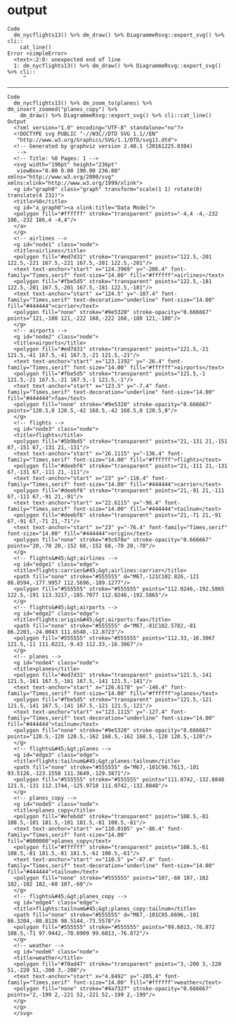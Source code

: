 # output

    Code
      dm_nycflights13() %>% dm_draw() %>% DiagrammeRsvg::export_svg() %>% cli::
        cat_line()
    Error <simpleError>
      <text>:2:0: unexpected end of line
      1: dm_nycflights13() %>% dm_draw() %>% DiagrammeRsvg::export_svg() %>% cli::
         ^

---

    Code
      dm_nycflights13() %>% dm_zoom_to(planes) %>% dm_insert_zoomed("planes_copy") %>%
        dm_draw() %>% DiagrammeRsvg::export_svg() %>% cli::cat_line()
    Output
      <?xml version="1.0" encoding="UTF-8" standalone="no"?>
      <!DOCTYPE svg PUBLIC "-//W3C//DTD SVG 1.1//EN"
       "http://www.w3.org/Graphics/SVG/1.1/DTD/svg11.dtd">
      <!-- Generated by graphviz version 2.40.1 (20161225.0304)
       -->
      <!-- Title: %0 Pages: 1 -->
      <svg width="190pt" height="236pt"
       viewBox="0.00 0.00 190.00 236.00" xmlns="http://www.w3.org/2000/svg" xmlns:xlink="http://www.w3.org/1999/xlink">
      <g id="graph0" class="graph" transform="scale(1 1) rotate(0) translate(4 232)">
      <title>%0</title>
      <g id="a_graph0"><a xlink:title="Data Model">
      <polygon fill="#ffffff" stroke="transparent" points="-4,4 -4,-232 186,-232 186,4 -4,4"/>
      </a>
      </g>
      <!-- airlines -->
      <g id="node1" class="node">
      <title>airlines</title>
      <polygon fill="#ed7d31" stroke="transparent" points="122.5,-201 122.5,-221 167.5,-221 167.5,-201 122.5,-201"/>
      <text text-anchor="start" x="124.3969" y="-206.4" font-family="Times,serif" font-size="14.00" fill="#ffffff">airlines</text>
      <polygon fill="#fbe5d5" stroke="transparent" points="122.5,-181 122.5,-201 167.5,-201 167.5,-181 122.5,-181"/>
      <text text-anchor="start" x="124.5" y="-187.4" font-family="Times,serif" text-decoration="underline" font-size="14.00" fill="#444444">carrier</text>
      <polygon fill="none" stroke="#9e5320" stroke-opacity="0.666667" points="121,-180 121,-222 168,-222 168,-180 121,-180"/>
      </g>
      <!-- airports -->
      <g id="node2" class="node">
      <title>airports</title>
      <polygon fill="#ed7d31" stroke="transparent" points="121.5,-21 121.5,-41 167.5,-41 167.5,-21 121.5,-21"/>
      <text text-anchor="start" x="123.1192" y="-26.4" font-family="Times,serif" font-size="14.00" fill="#ffffff">airports</text>
      <polygon fill="#fbe5d5" stroke="transparent" points="121.5,-1 121.5,-21 167.5,-21 167.5,-1 121.5,-1"/>
      <text text-anchor="start" x="123.5" y="-7.4" font-family="Times,serif" text-decoration="underline" font-size="14.00" fill="#444444">faa</text>
      <polygon fill="none" stroke="#9e5320" stroke-opacity="0.666667" points="120.5,0 120.5,-42 168.5,-42 168.5,0 120.5,0"/>
      </g>
      <!-- flights -->
      <g id="node3" class="node">
      <title>flights</title>
      <polygon fill="#5b9bd5" stroke="transparent" points="21,-131 21,-151 67,-151 67,-131 21,-131"/>
      <text text-anchor="start" x="26.1115" y="-136.4" font-family="Times,serif" font-size="14.00" fill="#ffffff">flights</text>
      <polygon fill="#deebf6" stroke="transparent" points="21,-111 21,-131 67,-131 67,-111 21,-111"/>
      <text text-anchor="start" x="23" y="-116.4" font-family="Times,serif" font-size="14.00" fill="#444444">carrier</text>
      <polygon fill="#deebf6" stroke="transparent" points="21,-91 21,-111 67,-111 67,-91 21,-91"/>
      <text text-anchor="start" x="22.6115" y="-96.4" font-family="Times,serif" font-size="14.00" fill="#444444">tailnum</text>
      <polygon fill="#deebf6" stroke="transparent" points="21,-71 21,-91 67,-91 67,-71 21,-71"/>
      <text text-anchor="start" x="23" y="-76.4" font-family="Times,serif" font-size="14.00" fill="#444444">origin</text>
      <polygon fill="none" stroke="#3c678e" stroke-opacity="0.666667" points="20,-70 20,-152 68,-152 68,-70 20,-70"/>
      </g>
      <!-- flights&#45;&gt;airlines -->
      <g id="edge1" class="edge">
      <title>flights:carrier&#45;&gt;airlines:carrier</title>
      <path fill="none" stroke="#555555" d="M67,-121C102.826,-121 86.8594,-177.9957 112.5696,-189.1277"/>
      <polygon fill="#555555" stroke="#555555" points="112.0246,-192.5865 122.5,-191 113.3217,-185.7077 112.0246,-192.5865"/>
      </g>
      <!-- flights&#45;&gt;airports -->
      <g id="edge2" class="edge">
      <title>flights:origin&#45;&gt;airports:faa</title>
      <path fill="none" stroke="#555555" d="M67,-81C102.5782,-81 86.2203,-24.0043 111.6548,-12.8723"/>
      <polygon fill="#555555" stroke="#555555" points="112.33,-16.3067 121.5,-11 111.0221,-9.43 112.33,-16.3067"/>
      </g>
      <!-- planes -->
      <g id="node4" class="node">
      <title>planes</title>
      <polygon fill="#ed7d31" stroke="transparent" points="121.5,-141 121.5,-161 167.5,-161 167.5,-141 121.5,-141"/>
      <text text-anchor="start" x="126.6178" y="-146.4" font-family="Times,serif" font-size="14.00" fill="#ffffff">planes</text>
      <polygon fill="#fbe5d5" stroke="transparent" points="121.5,-121 121.5,-141 167.5,-141 167.5,-121 121.5,-121"/>
      <text text-anchor="start" x="123.1115" y="-127.4" font-family="Times,serif" text-decoration="underline" font-size="14.00" fill="#444444">tailnum</text>
      <polygon fill="none" stroke="#9e5320" stroke-opacity="0.666667" points="120.5,-120 120.5,-162 168.5,-162 168.5,-120 120.5,-120"/>
      </g>
      <!-- flights&#45;&gt;planes -->
      <g id="edge3" class="edge">
      <title>flights:tailnum&#45;&gt;planes:tailnum</title>
      <path fill="none" stroke="#555555" d="M67,-101C90.7613,-101 93.5126,-123.1558 111.3649,-129.3871"/>
      <polygon fill="#555555" stroke="#555555" points="111.0742,-132.8848 121.5,-131 112.1744,-125.9718 111.0742,-132.8848"/>
      </g>
      <!-- planes_copy -->
      <g id="node5" class="node">
      <title>planes_copy</title>
      <polygon fill="#efebdd" stroke="transparent" points="108.5,-81 108.5,-101 181.5,-101 181.5,-81 108.5,-81"/>
      <text text-anchor="start" x="110.0105" y="-86.4" font-family="Times,serif" font-size="14.00" fill="#000000">planes_copy</text>
      <polygon fill="#ffffff" stroke="transparent" points="108.5,-61 108.5,-81 181.5,-81 181.5,-61 108.5,-61"/>
      <text text-anchor="start" x="110.5" y="-67.4" font-family="Times,serif" text-decoration="underline" font-size="14.00" fill="#444444">tailnum</text>
      <polygon fill="none" stroke="#555555" points="107,-60 107,-102 182,-102 182,-60 107,-60"/>
      </g>
      <!-- flights&#45;&gt;planes_copy -->
      <g id="edge4" class="edge">
      <title>flights:tailnum&#45;&gt;planes_copy:tailnum</title>
      <path fill="none" stroke="#555555" d="M67,-101C85.6696,-101 86.3204,-80.8126 98.5144,-73.5578"/>
      <polygon fill="#555555" stroke="#555555" points="99.6813,-76.872 108.5,-71 97.9442,-70.0909 99.6813,-76.872"/>
      </g>
      <!-- weather -->
      <g id="node6" class="node">
      <title>weather</title>
      <polygon fill="#70ad47" stroke="transparent" points="3,-200 3,-220 51,-220 51,-200 3,-200"/>
      <text text-anchor="start" x="4.8492" y="-205.4" font-family="Times,serif" font-size="14.00" fill="#ffffff">weather</text>
      <polygon fill="none" stroke="#4a732f" stroke-opacity="0.666667" points="2,-199 2,-221 52,-221 52,-199 2,-199"/>
      </g>
      </g>
      </svg>
      

